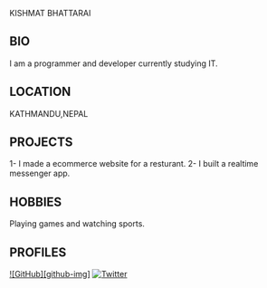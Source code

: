 KISHMAT BHATTARAI
## BIO ##
I am a programmer and developer currently studying IT.

## LOCATION ##
KATHMANDU,NEPAL
  

## PROJECTS ##
1- I made a ecommerce website for a resturant.
2- I built a realtime messenger app.
 

## HOBBIES ##
Playing games and watching sports.



## PROFILES ##
[![GitHub][github-img]](https://github.com/kishmat)
[![Twitter][twitter-img]](https://twitter.com/17kishmat)

[twitter-img]: https://i.imgur.com/wWzX9uB.png
[twitter-img]:https://i.imgur.com/9I6NRUm